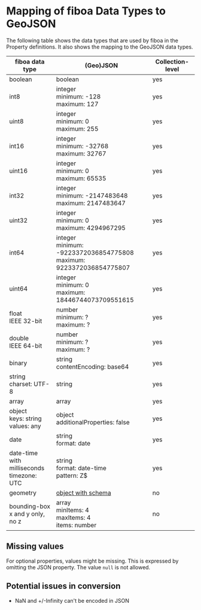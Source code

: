 # Mapping of fiboa Data Types to GeoJSON

The following table shows the data types that are used by fiboa in the Property definitions.
It also shows the mapping to the GeoJSON data types.

| fiboa data type                                     | (Geo)JSON                                                    | Collection-level |
| --------------------------------------------------- | ------------------------------------------------------------ | ---------------- |
| boolean                                             | boolean                                                      | yes              |
| int8                                                | integer<br />minimum: -128<br />maximum: 127                 | yes              |
| uint8                                               | integer<br />minimum: 0<br />maximum: 255                    | yes              |
| int16                                               | integer<br />minimum: -32768<br />maximum: 32767             | yes              |
| uint16                                              | integer<br />minimum: 0<br />maximum: 65535                  | yes              |
| int32                                               | integer<br />minimum: -2147483648<br />maximum: 2147483647   | yes              |
| uint32                                              | integer<br />minimum: 0<br />maximum: 4294967295             | yes              |
| int64                                               | integer<br />minimum: -9223372036854775808<br />maximum: 9223372036854775807 | yes |
| uint64                                              | integer<br />minimum: 0<br />maximum: 18446744073709551615   | yes              |
| float<br />IEEE 32-bit                              | number<br />minimum: ?<br />maximum: ?                       | yes              |
| double<br />IEEE 64-bit                             | number<br />minimum: ?<br />maximum: ?                       | yes              |
| binary                                              | string<br />contentEncoding: base64                          | yes              |
| string<br />charset: UTF-8                          | string                                                       | yes              |
| array                                               | array                                                        | yes              |
| object<br />keys: string<br />values: any           | object<br />additionalProperties: false                      | yes              |
| date                                                | string<br />format: date                                     | yes              |
| date-time<br />with milliseconds<br />timezone: UTC | string<br />format: date-time<br />pattern: Z$               | yes              |
| geometry                                            | [object with schema](https://geojson.org/schema/Geometry.json) | no             |
| bounding-box<br />x and y only, no z                | array<br />minItems: 4<br />maxItems: 4<br />items: number   | no               |

## Missing values

For optional properties, values might be missing.
This is expressed by omitting the JSON property.
The value `null` is not allowed.

## Potential issues in conversion

- NaN and +/-Infinity can't be encoded in JSON
